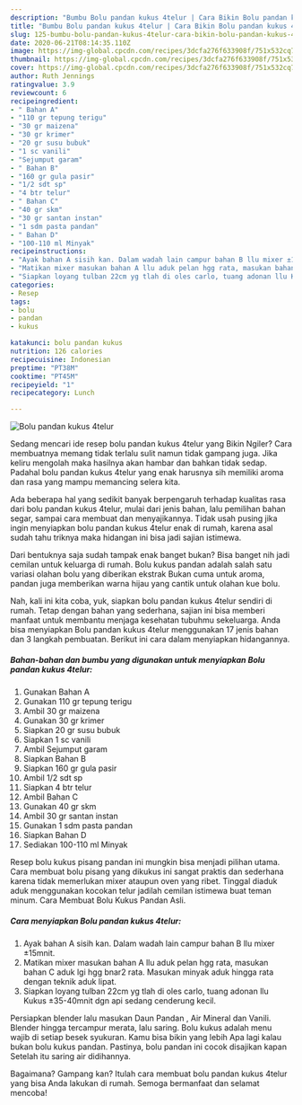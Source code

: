 ```yaml
---
description: "Bumbu Bolu pandan kukus 4telur | Cara Bikin Bolu pandan kukus 4telur Yang Sempurna"
title: "Bumbu Bolu pandan kukus 4telur | Cara Bikin Bolu pandan kukus 4telur Yang Sempurna"
slug: 125-bumbu-bolu-pandan-kukus-4telur-cara-bikin-bolu-pandan-kukus-4telur-yang-sempurna
date: 2020-06-21T08:14:35.110Z
image: https://img-global.cpcdn.com/recipes/3dcfa276f633908f/751x532cq70/bolu-pandan-kukus-4telur-foto-resep-utama.jpg
thumbnail: https://img-global.cpcdn.com/recipes/3dcfa276f633908f/751x532cq70/bolu-pandan-kukus-4telur-foto-resep-utama.jpg
cover: https://img-global.cpcdn.com/recipes/3dcfa276f633908f/751x532cq70/bolu-pandan-kukus-4telur-foto-resep-utama.jpg
author: Ruth Jennings
ratingvalue: 3.9
reviewcount: 6
recipeingredient:
- " Bahan A"
- "110 gr tepung terigu"
- "30 gr maizena"
- "30 gr krimer"
- "20 gr susu bubuk"
- "1 sc vanili"
- "Sejumput garam"
- " Bahan B"
- "160 gr gula pasir"
- "1/2 sdt sp"
- "4 btr telur"
- " Bahan C"
- "40 gr skm"
- "30 gr santan instan"
- "1 sdm pasta pandan"
- " Bahan D"
- "100-110 ml Minyak"
recipeinstructions:
- "Ayak bahan A sisih kan. Dalam wadah lain campur bahan B llu mixer ±15mnit."
- "Matikan mixer masukan bahan A llu aduk pelan hgg rata, masukan bahan C aduk lgi hgg bnar2 rata. Masukan minyak aduk hingga rata dengan teknik aduk lipat."
- "Siapkan loyang tulban 22cm yg tlah di oles carlo, tuang adonan llu Kukus ±35-40mnit dgn api sedang cenderung kecil."
categories:
- Resep
tags:
- bolu
- pandan
- kukus

katakunci: bolu pandan kukus 
nutrition: 126 calories
recipecuisine: Indonesian
preptime: "PT38M"
cooktime: "PT45M"
recipeyield: "1"
recipecategory: Lunch

---
```



![Bolu pandan kukus 4telur](https://img-global.cpcdn.com/recipes/3dcfa276f633908f/751x532cq70/bolu-pandan-kukus-4telur-foto-resep-utama.jpg)

Sedang mencari ide resep bolu pandan kukus 4telur yang Bikin Ngiler? Cara membuatnya memang tidak terlalu sulit namun tidak gampang juga. Jika keliru mengolah maka hasilnya akan hambar dan bahkan tidak sedap. Padahal bolu pandan kukus 4telur yang enak harusnya sih memiliki aroma dan rasa yang mampu memancing selera kita.

Ada beberapa hal yang sedikit banyak berpengaruh terhadap kualitas rasa dari bolu pandan kukus 4telur, mulai dari jenis bahan, lalu pemilihan bahan segar, sampai cara membuat dan menyajikannya. Tidak usah pusing jika ingin menyiapkan bolu pandan kukus 4telur enak di rumah, karena asal sudah tahu triknya maka hidangan ini bisa jadi sajian istimewa.

Dari bentuknya saja sudah tampak enak banget bukan? Bisa banget nih jadi cemilan untuk keluarga di rumah. Bolu kukus pandan adalah salah satu variasi olahan bolu yang diberikan ekstrak Bukan cuma untuk aroma, pandan juga memberikan warna hijau yang cantik untuk olahan kue bolu.


Nah, kali ini kita coba, yuk, siapkan bolu pandan kukus 4telur sendiri di rumah. Tetap dengan bahan yang sederhana, sajian ini bisa memberi manfaat untuk membantu menjaga kesehatan tubuhmu sekeluarga. Anda bisa menyiapkan Bolu pandan kukus 4telur menggunakan 17 jenis bahan dan 3 langkah pembuatan. Berikut ini cara dalam menyiapkan hidangannya.

<!--inarticleads1-->

##### Bahan-bahan dan bumbu yang digunakan untuk menyiapkan Bolu pandan kukus 4telur:

1. Gunakan  Bahan A
1. Gunakan 110 gr tepung terigu
1. Ambil 30 gr maizena
1. Gunakan 30 gr krimer
1. Siapkan 20 gr susu bubuk
1. Siapkan 1 sc vanili
1. Ambil Sejumput garam
1. Siapkan  Bahan B
1. Siapkan 160 gr gula pasir
1. Ambil 1/2 sdt sp
1. Siapkan 4 btr telur
1. Ambil  Bahan C
1. Gunakan 40 gr skm
1. Ambil 30 gr santan instan
1. Gunakan 1 sdm pasta pandan
1. Siapkan  Bahan D
1. Sediakan 100-110 ml Minyak


Resep bolu kukus pisang pandan ini mungkin bisa menjadi pilihan utama. Cara membuat bolu pisang yang dikukus ini sangat praktis dan sederhana karena tidak memerlukan mixer ataupun oven yang ribet. Tinggal diaduk aduk menggunakan kocokan telur jadilah cemilan istimewa buat teman minum. Cara Membuat Bolu Kukus Pandan Asli. 

<!--inarticleads2-->

##### Cara menyiapkan Bolu pandan kukus 4telur:

1. Ayak bahan A sisih kan. Dalam wadah lain campur bahan B llu mixer ±15mnit.
1. Matikan mixer masukan bahan A llu aduk pelan hgg rata, masukan bahan C aduk lgi hgg bnar2 rata. Masukan minyak aduk hingga rata dengan teknik aduk lipat.
1. Siapkan loyang tulban 22cm yg tlah di oles carlo, tuang adonan llu Kukus ±35-40mnit dgn api sedang cenderung kecil.


Persiapkan blender lalu masukan Daun Pandan , Air Mineral dan Vanili. Blender hingga tercampur merata, lalu saring. Bolu kukus adalah menu wajib di setiap besek syukuran. Kamu bisa bikin yang lebih Apa lagi kalau bukan bolu kukus pandan. Pastinya, bolu pandan ini cocok disajikan kapan Setelah itu saring air didihannya. 

Bagaimana? Gampang kan? Itulah cara membuat bolu pandan kukus 4telur yang bisa Anda lakukan di rumah. Semoga bermanfaat dan selamat mencoba!
